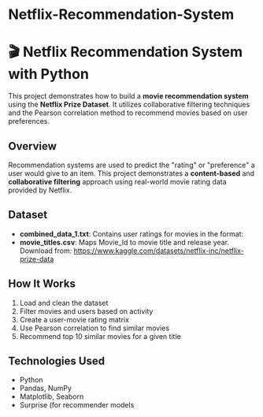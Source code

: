 # Netflix-Recommendation-System
# 🎬 Netflix Recommendation System with Python

This project demonstrates how to build a **movie recommendation system** using the **Netflix Prize Dataset**. It utilizes collaborative filtering techniques and the Pearson correlation method to recommend movies based on user preferences.


##  Overview

Recommendation systems are used to predict the "rating" or "preference" a user would give to an item. 
This project demonstrates a **content-based** and **collaborative filtering** approach using real-world movie rating data provided by Netflix.

##  Dataset

- **combined_data_1.txt**: Contains user ratings for movies in the format:
- **movie_titles.csv**: Maps Movie_Id to movie title and release year.
Download from: https://www.kaggle.com/datasets/netflix-inc/netflix-prize-data

##  How It Works

1. Load and clean the dataset
2. Filter movies and users based on activity
3. Create a user-movie rating matrix
4. Use Pearson correlation to find similar movies
5. Recommend top 10 similar movies for a given title

##  Technologies Used

- Python
- Pandas, NumPy
- Matplotlib, Seaborn
- Surprise (for recommender models
